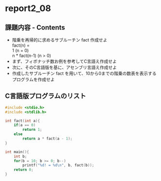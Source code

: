 # report2_08

## 課題内容 - Contents  

* 階乗を再帰的に求めるサブルーチン fact 作成せよ  
    fact(n) =  
    1 (n = 0)  
    n * fact(n-1) (n > 0)  
* まず、フィボナッチ数お例を参考してC言語え作成せよ  
* 次に、そのC言語版を基に、アセンブリ言語え作成せよ  
* 作成したサブルーチン fact を用いて、10から0までの階乗の数表を表示するプログラムを作成せよ  

## C言語版プログラムのリスト
```c
#include <stdio.h>
#include <stdlib.h>

int fact(int a){
	if(a == 0)
		return 1;
	else
		return a * fact(a - 1);
}

int main(){
	int b;
	for(b = 10; b >= 0; b--)
		printf("%d! = %d\n", b, fact(b));
	return 0;
}
```

